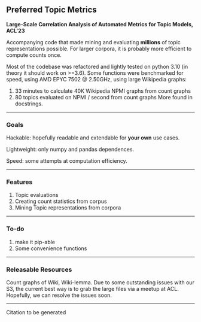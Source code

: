 ## Preferred Topic Metrics
**Large-Scale Correlation Analysis of Automated Metrics for Topic Models, ACL'23**

Accompanying code that made mining and evaluating **millions** of topic representations possible. 
For larger corpora, it is probably more efficient to compute counts once.

Most of the codebase was refactored and lightly tested on python 3.10 (in theory it should work on >=3.6).
Some functions were benchmarked for speed, using AMD EPYC 7502 @ 2.50GHz, using large Wikipedia graphs:
  1. 33 minutes to calculate 40K Wikipedia NPMI graphs from count graphs 
  2. 80 topics evaluated on NPMI / second from count graphs 
More found in docstrings.

---
### Goals
Hackable: hopefully readable and extendable for **your own** use cases.

Lightweight: only numpy and pandas dependences.

Speed: some attempts at computation efficiency.

---
### Features
<ol>
  <li>Topic evaluations</li>
  <li>Creating count statistics from corpus</li>
  <li>Mining Topic representations from corpora</li>
</ol> 

---
### To-do
<ol>
  <li>make it pip-able</li>
  <li>Some convenience functions</li>
</ol> 

--- 
### Releasable Resources
Count graphs of Wiki, Wiki-lemma.
Due to some outstanding issues with our S3, the current best way is to grab the large files via a meetup at ACL.
Hopefully, we can resolve the issues soon.

---

Citation to be generated
